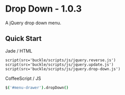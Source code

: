 Drop Down - 1.0.3
==========

A jQuery drop down menu.


## Quick Start

Jade / HTML
```jade
script(src='buckle/scripts/js/jquery.reverse.js')
script(src='buckle/scripts/js/jquery.update.js')
script(src='buckle/scripts/js/jquery.drop-down.js')
```

CoffeeScript / JS
```coffeescript
$('#menu-drawer').dropDown()
```
